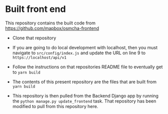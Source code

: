 # Built front end

This repository contains the built code from https://github.com/mapbox/osmcha-frontend

* Clone that repository
* If you are going to do local development with localhost, then you must navigate to `src/config/index.js` and update the URL on line 9 to `https://localhost/api/v1`

* Follow the instructions on that repositories README file to eventually get to `yarn build`
* The contents of this present repository are the files that are built from `yarn build`
* This repository is then pulled from the Backend Django app by running the `python manage.py update_frontend` task. That repository has been modified to pull from this repository here.


